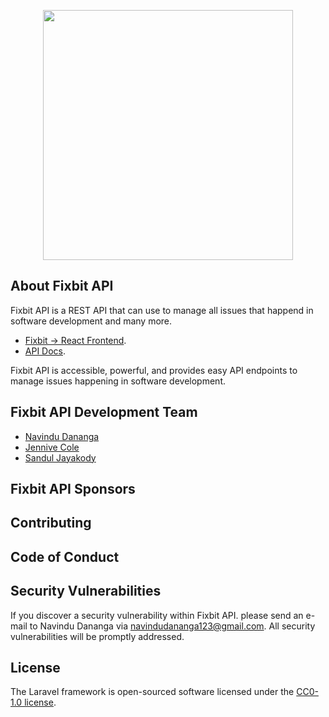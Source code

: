 <p align="center"><a href="#" target="_blank"><img src="https://raw.githubusercontent.com" width="400"></a></p>

<!-- <p align="center">
<a href="https://travis-ci.org/laravel/framework"><img src="https://travis-ci.org/laravel/framework.svg" alt="Build Status"></a>
<a href="https://packagist.org/packages/laravel/framework"><img src="https://img.shields.io/packagist/dt/laravel/framework" alt="Total Downloads"></a>
<a href="https://packagist.org/packages/laravel/framework"><img src="https://img.shields.io/packagist/v/laravel/framework" alt="Latest Stable Version"></a>
<a href="https://packagist.org/packages/laravel/framework"><img src="https://img.shields.io/packagist/l/laravel/framework" alt="License"></a>
</p> -->

## About Fixbit API

Fixbit API is a REST API that can use to manage all issues that happend in software development and many more.

-   [Fixbit -> React Frontend](https://fixbitapp.herokuapp.com).
-   [API Docs](https://documenter.getpostman.com/view/13920141/TVssj8Ks).

Fixbit API is accessible, powerful, and provides easy API endpoints to manage issues happening in software development.

## Fixbit API Development Team

-   [Navindu Dananga](https://github.com/krypto-i9)
-   [Jennive Cole](https://github.com/cole-js)
-   [Sandul Jayakody](https://github.com/sa-ndman)

## Fixbit API Sponsors

## Contributing

## Code of Conduct

## Security Vulnerabilities

If you discover a security vulnerability within Fixbit API. please send an e-mail to Navindu Dananga via [navindudananga123@gmail.com](mailto:navindudananga123@gmail.com). All security vulnerabilities will be promptly addressed.

## License

The Laravel framework is open-sourced software licensed under the [CC0-1.0 license](https://choosealicense.com/licenses/cc0-1.0/).
